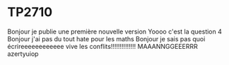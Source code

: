 # TP2710
Bonjour je publie une première nouvelle version
Yoooo c'est la question 4
Bonjour j'ai pas du tout hate pour les maths
Bonjour je sais pas quoi écrireeeeeeeeeeee
vive les conflits!!!!!!!!!!!!!!
MAAANNGGEEERRR
azertyuiop
